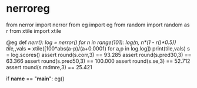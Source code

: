
# nerroreg

from nerror import nerror
from eg import eg
from random import random as r
from xtile import xtile

@eg
def _nerr():
  log = nerror()
  for n in range(101):
    log(n, n*(1 - r()*0.5))
  tile,_,vals = xtile([100*abs(a-p)/(a+0.0001) for a,p in log.log])
  print(tile,vals)
  s = log.scores()
  assert  round(s.corr,3)   ==  93.285
  assert  round(s.pred30,3) ==  63.366
  assert  round(s.pred50,3) == 100.000
  assert  round(s.se,3)     ==  52.712
  assert  round(s.mdmre,3)  ==  25.421


if __name__ == "__main__": eg()
```

